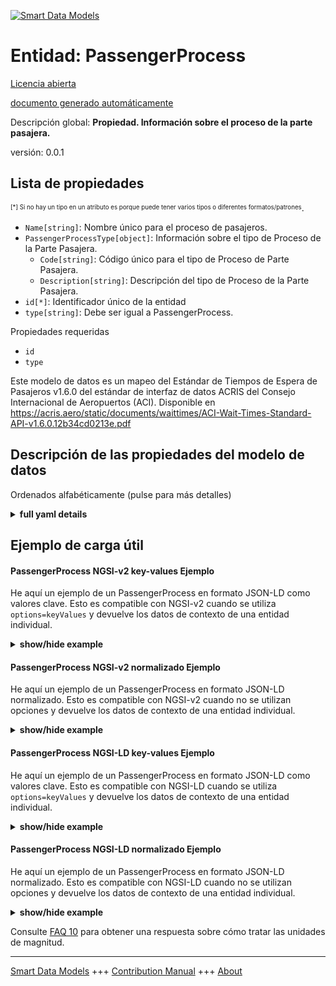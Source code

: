 <!-- 10-Header -->    
[![Smart Data Models](https://smartdatamodels.org/wp-content/uploads/2022/01/SmartDataModels_logo.png "Logo")](https://smartdatamodels.org)    
Entidad: PassengerProcess    
=========================<!-- /10-Header -->    
<!-- 15-License -->    
[Licencia abierta](https://github.com/smart-data-models//dataModel.ACRIS/blob/master/PassengerProcess/LICENSE.md)    
[documento generado automáticamente](https://docs.google.com/presentation/d/e/2PACX-1vTs-Ng5dIAwkg91oTTUdt8ua7woBXhPnwavZ0FxgR8BsAI_Ek3C5q97Nd94HS8KhP-r_quD4H0fgyt3/pub?start=false&loop=false&delayms=3000#slide=id.gb715ace035_0_60)    
<!-- /15-License -->    
<!-- 20-Description -->    
Descripción global: **Propiedad. Información sobre el proceso de la parte pasajera.**    
versión: 0.0.1    
<!-- /20-Description -->    
<!-- 30-PropertiesList -->    
## Lista de propiedades    
<sup><sub>[*] Si no hay un tipo en un atributo es porque puede tener varios tipos o diferentes formatos/patrones</sub></sup>.    
- `Name[string]`: Nombre único para el proceso de pasajeros.  - `PassengerProcessType[object]`: Información sobre el tipo de Proceso de la Parte Pasajera.  	- `Code[string]`: Código único para el tipo de Proceso de Parte Pasajera.      
	- `Description[string]`: Descripción del tipo de Proceso de la Parte Pasajera.      
- `id[*]`: Identificador único de la entidad  - `type[string]`: Debe ser igual a PassengerProcess.  <!-- /30-PropertiesList -->    
<!-- 35-RequiredProperties -->    
Propiedades requeridas    
- `id`  - `type`  <!-- /35-RequiredProperties -->    
<!-- 40-RequiredProperties -->    
Este modelo de datos es un mapeo del Estándar de Tiempos de Espera de Pasajeros v1.6.0 del estándar de interfaz de datos ACRIS del Consejo Internacional de Aeropuertos (ACI). Disponible en https://acris.aero/static/documents/waittimes/ACI-Wait-Times-Standard-API-v1.6.0.12b34cd0213e.pdf    
<!-- /40-RequiredProperties -->    
<!-- 50-DataModelHeader -->    
## Descripción de las propiedades del modelo de datos    
Ordenados alfabéticamente (pulse para más detalles)    
<!-- /50-DataModelHeader -->    
<!-- 60-ModelYaml -->    
<details><summary><strong>full yaml details</strong></summary>      
```yaml    
PassengerProcess:      
  description: Property. Information about the Passenger Party Process.      
  properties:      
    Name:      
      description: Unique name for the Passenger Process.      
      type: string      
      x-ngsi:      
        type: Property      
    PassengerProcessType:      
      description: Information about the type of Passenger Party Process.      
      properties:      
        Code:      
          description: Unique code for the type of Passenger Party Process.      
          type: string      
          x-ngsi:      
            type: Property      
        Description:      
          description: Description of the type of Passenger Party Process.      
          type: string      
          x-ngsi:      
            type: Property      
      type: object      
      x-ngsi:      
        type: Property      
    id:      
      anyOf:      
        - description: Identifier format of any NGSI entity      
          maxLength: 256      
          minLength: 1      
          pattern: ^[\w\-\.\{\}\$\+\*\[\]`|~^@!,:\\]+$      
          type: string      
          x-ngsi:      
            type: Property      
        - description: Identifier format of any NGSI entity      
          format: uri      
          type: string      
          x-ngsi:      
            type: Property      
      description: Unique identifier of the entity      
      x-ngsi:      
        type: Property      
    type:      
      description: It must be equal to PassengerProcess.      
      enum:      
        - PassengerProcess      
      type: string      
      x-ngsi:      
        type: Property      
  required:      
    - id      
    - type      
  type: object      
  x-derived-from: https://acris.aero/static/documents/waittimes/ACI-Wait-Times-API-Specification-v1.6.0.1c4ec122da9a.yaml      
  x-disclaimer: 'Redistribution and use in source and binary forms, with or without modification, are permitted  provided that the license conditions are met. Copyleft (c) 2022 Contributors to Smart Data Models Program'      
  x-license-url: https://github.com/smart-data-models/dataModel.ACRIS/blob/master/PassengerProcess/LICENSE.md      
  x-model-schema: https://smart-data-models.github.io/dataModel.ACRIS/PassengerProcess/schema.json      
  x-model-tags: ACRIS      
  x-version: 0.0.1      
```    
</details>      
<!-- /60-ModelYaml -->    
<!-- 70-MiddleNotes -->    
<!-- /70-MiddleNotes -->    
<!-- 80-Examples -->    
## Ejemplo de carga útil    
#### PassengerProcess NGSI-v2 key-values Ejemplo    
He aquí un ejemplo de un PassengerProcess en formato JSON-LD como valores clave. Esto es compatible con NGSI-v2 cuando se utiliza `options=keyValues` y devuelve los datos de contexto de una entidad individual.    
<details><summary><strong>show/hide example</strong></summary>      
```json  
{  
  "id": "urn:ngsi-ld:PassengerProcess:id:HARF:66129232",  
  "type": "PassengerProcess",  
  "Name": "",  
  "PassengerProcessType": {  
    "Code": "code1",  
    "Description": ""  
  }  
}  
```  
</details>    
#### PassengerProcess NGSI-v2 normalizado Ejemplo    
He aquí un ejemplo de un PassengerProcess en formato JSON-LD normalizado. Esto es compatible con NGSI-v2 cuando no se utilizan opciones y devuelve los datos de contexto de una entidad individual.    
<details><summary><strong>show/hide example</strong></summary>      
```json  
{  
  "id": "urn:ngsi-ld:PassengerProcess:id:YOUE:15643415",  
  "type": "PassengerProcess",  
  "Name": {  
    "type": "Text",  
    "value": ""  
  },  
  "PassengerProcessType": {  
    "type": "StructuredValue",  
    "value": {  
      "Code": "code1",  
      "Description": ""  
    }  
  }  
}  
```  
</details>    
#### PassengerProcess NGSI-LD key-values Ejemplo    
He aquí un ejemplo de un PassengerProcess en formato JSON-LD como valores clave. Esto es compatible con NGSI-LD cuando se utiliza `options=keyValues` y devuelve los datos de contexto de una entidad individual.    
<details><summary><strong>show/hide example</strong></summary>      
```json  
{  
  "id": "urn:ngsi-ld:PassengerProcess:id:HARF:66129232",  
  "type": "PassengerProcess",  
  "Name": "",  
  "PassengerProcessType": {  
    "Code": "code1",  
    "Description": ""  
  },  
  "@context": [  
    "https://raw.githubusercontent.com/smart-data-models/dataModel.ACRIS/master/context.jsonld"  
  ]  
}  
```  
</details>    
#### PassengerProcess NGSI-LD normalizado Ejemplo    
He aquí un ejemplo de un PassengerProcess en formato JSON-LD normalizado. Esto es compatible con NGSI-LD cuando no se utilizan opciones y devuelve los datos de contexto de una entidad individual.    
<details><summary><strong>show/hide example</strong></summary>      
```json  
{  
    "id": "urn:ngsi-ld:PassengerProcess:id:YOUE:15643415",  
    "type": "PassengerProcess",  
    "Name": {  
        "type": "Property",  
        "value": ""  
    },  
    "PassengerProcessType": {  
        "type": "Property",  
        "value": {  
            "Code": "code1",  
            "Description": ""  
        }  
    },  
    "@context": [  
        "https://raw.githubusercontent.com/smart-data-models/dataModel.ACRIS/master/context.jsonld"  
    ]  
}  
```  
</details><!-- /80-Examples -->    
<!-- 90-FooterNotes -->    
<!-- /90-FooterNotes -->    
<!-- 95-Units -->    
Consulte [FAQ 10](https://smartdatamodels.org/index.php/faqs/) para obtener una respuesta sobre cómo tratar las unidades de magnitud.    
<!-- /95-Units -->    
<!-- 97-LastFooter -->    
---    
[Smart Data Models](https://smartdatamodels.org) +++ [Contribution Manual](https://bit.ly/contribution_manual) +++ [About](https://bit.ly/Introduction_SDM)<!-- /97-LastFooter -->    
